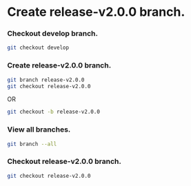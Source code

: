 # Create release-v2.0.0 branch.

### Checkout develop branch.

```sh
git checkout develop
```

### Create release-v2.0.0 branch.

```sh
git branch release-v2.0.0 
git checkout release-v2.0.0 
```

OR

```sh
git checkout -b release-v2.0.0
```

### View all branches.

```sh
git branch --all
```

### Checkout release-v2.0.0 branch.

```sh
git checkout release-v2.0.0
```
